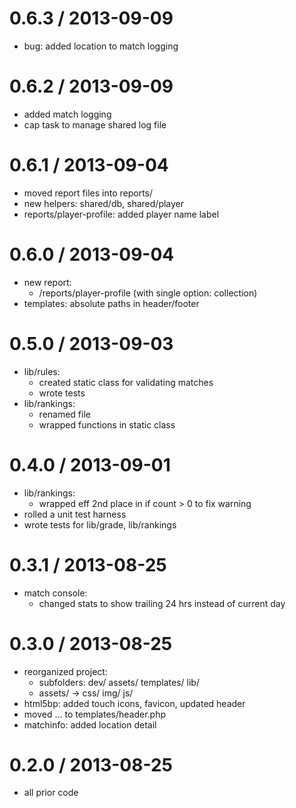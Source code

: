 0.6.3 / 2013-09-09
==================
  - bug: added location to match logging

0.6.2 / 2013-09-09
==================
  - added match logging
  - cap task to manage shared log file

0.6.1 / 2013-09-04
==================
  - moved report files into reports/
  - new helpers: shared/db, shared/player
  - reports/player-profile: added player name label

0.6.0 / 2013-09-04
==================
  - new report:
    - /reports/player-profile (with single option: collection)
  - templates: absolute paths in header/footer

0.5.0 / 2013-09-03
==================
  - lib/rules:
    - created static class for validating matches
    - wrote tests
  - lib/rankings:
    - renamed file
    - wrapped functions in static class

0.4.0 / 2013-09-01
==================
  - lib/rankings: 
    - wrapped eff 2nd place in if count > 0 to fix warning
  - rolled a unit test harness
  - wrote tests for lib/grade, lib/rankings

0.3.1 / 2013-08-25
==================
  - match console:
    - changed stats to show trailing 24 hrs instead of current day

0.3.0 / 2013-08-25
==================
  - reorganized project:
    - subfolders: dev/ assets/ templates/ lib/
    - assets/ -> css/ img/ js/
  - html5bp: added touch icons, favicon, updated header
  - moved <html><head><body>... to templates/header.php
  - matchinfo: added location detail

0.2.0 / 2013-08-25
==================
  - all prior code
